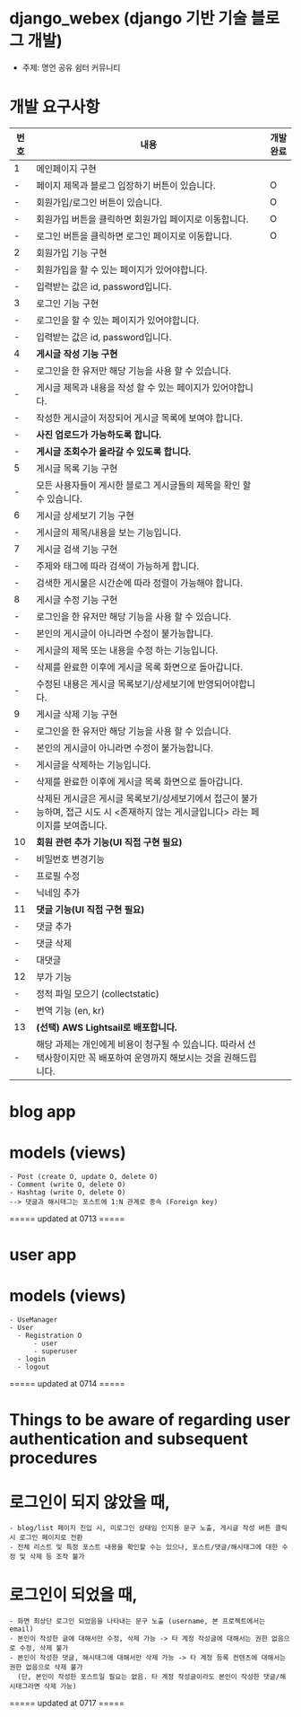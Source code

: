 # django_webex (django 기반 기술 블로그 개발)
  - 주제: 명언 공유 쉼터 커뮤니티

# 개발 요구사항
|번호|내용|개발완료|
|---|---|-----|
|1|메인페이지 구현||
|-|페이지 제목과 블로그 입장하기 버튼이 있습니다. |O|
|-|회원가입/로그인 버튼이 있습니다. |O|
|-|회원가입 버튼을 클릭하면 회원가입 페이지로 이동합니다.|O|
|-|로그인 버튼을 클릭하면 로그인 페이지로 이동합니다.|O|
|2|회원가입 기능 구현||
|-|회원가입을 할 수 있는 페이지가 있어야합니다.||
|-|입력받는 값은 id, password입니다.||
|3|로그인 기능 구현||
|-|로그인을 할 수 있는 페이지가 있어야합니다.||
|-|입력받는 값은 id, password입니다.||
|4|**게시글 작성 기능 구현**||
|-|로그인을 한 유저만 해당 기능을 사용 할 수 있습니다.||
|-|게시글 제목과 내용을 작성 할 수 있는 페이지가 있어야합니다.||
|-|작성한 게시글이 저장되어 게시글 목록에 보여야 합니다.||
|-|**사진 업로드가 가능하도록 합니다.**||
|-|**게시글 조회수가 올라갈 수 있도록 합니다.**||
|5|게시글 목록 기능 구현||
|-|모든 사용자들이 게시한 블로그 게시글들의 제목을 확인 할 수 있습니다.||
|6|게시글 상세보기 기능 구현||
|-|게시글의 제목/내용을 보는 기능입니다.||
|7|게시글 검색 기능 구현||
|-|주제와 태그에 따라 검색이 가능하게 합니다.||
|-|검색한 게시물은 시간순에 따라 정렬이 가능해야 합니다.||
|8|게시글 수정 기능 구현||
|-|로그인을 한 유저만 해당 기능을 사용 할 수 있습니다.||
|-|본인의 게시글이 아니라면 수정이 불가능합니다.||
|-|게시글의 제목 또는 내용을 수정 하는 기능입니다.||
|-|삭제를 완료한 이후에 게시글 목록 화면으로 돌아갑니다.||
|-|수정된 내용은 게시글 목록보기/상세보기에 반영되어야합니다.||
|9|게시글 삭제 기능 구현||
|-|로그인을 한 유저만 해당 기능을 사용 할 수 있습니다.||
|-|본인의 게시글이 아니라면 수정이 불가능합니다.||
|-|게시글을 삭제하는 기능입니다.||
|-|삭제를 완료한 이후에 게시글 목록 화면으로 돌아갑니다.||
|-|삭제된 게시글은 게시글 목록보기/상세보기에서 접근이 불가능하며, 접근 시도 시 <존재하지 않는 게시글입니다> 라는 페이지를 보여줍니다.||
|10|**회원 관련 추가 기능(UI 직접 구현 필요)**||
|-|비밀번호 변경기능||
|-|프로필 수정||
|-|닉네임 추가||
|11|**댓글 기능(UI 직접 구현 필요)**||
|-|댓글 추가||
|-|댓글 삭제||
|-|대댓글||
|12|부가 기능||
|-|정적 파일 모으기 (collectstatic)||
|-|번역 기능 (en, kr)||
|13|**(선택) AWS Lightsail로 배포합니다.**||
|-|해당 과제는 개인에게 비용이 청구될 수 있습니다. 따라서 선택사항이지만 꼭 배포하여 운영까지 해보시는 것을 권해드립니다.||





#
# blog app
  # models (views)
    - Post (create O, update O, delete O)
    - Comment (write O, delete O)
    - Hashtag (write O, delete O)
    --> 댓글과 해시태그는 포스트에 1:N 관계로 종속 (Foreign key)
  
===== updated at 0713 =====

# user app
  # models (views)
    - UseManager
    - User 
      - Registration O
          - user
          - superuser
      - login 
      - logout 

===== updated at 0714 =====

# Things to be aware of regarding user authentication and subsequent procedures
  # 로그인이 되지 않았을 때,
    - blog/list 페이지 진입 시, 미로그인 상태임 인지용 문구 노출, 게시글 작성 버튼 클릭 시 로그인 페이지로 전환
    - 전체 리스트 및 특정 포스트 내용을 확인할 수는 있으나, 포스트/댓글/해시태그에 대한 수정 및 삭제 등 조작 불가

  # 로그인이 되었을 때,
    - 화면 최상단 로그인 되었음을 나타내는 문구 노출 (username, 본 프로젝트에서는 email)
    - 본인이 작성한 글에 대해서만 수정, 삭제 가능 -> 타 계정 작성글에 대해서는 권한 없음으로 수정, 삭제 불가
    - 본인이 작성한 댓글, 해시태그에 대해서만 삭제 가능 -> 타 계정 등록 컨텐츠에 대해서는 권한 없음으로 삭제 불가
      (단, 본인이 작성한 포스트일 필요는 없음. 타 계정 작성글이라도 본인이 작성한 댓글/해시태그라면 삭제 가능)

===== updated at 0717 =====
